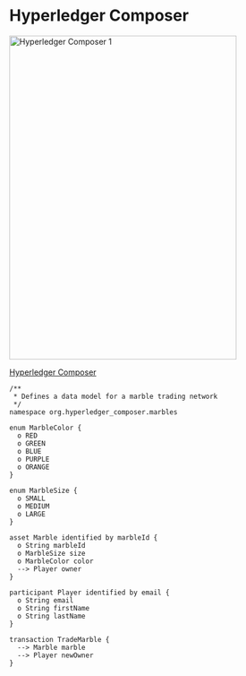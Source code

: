 # Hyperledger Composer

<img src="https://farm5.staticflickr.com/4770/39618901931_01983c3d45_z.jpg" width="406" height="578" alt="Hyperledger Composer 1">

[Hyperledger Composer](https://composer-playground.mybluemix.net/editor)

~~~
/**
 * Defines a data model for a marble trading network
 */
namespace org.hyperledger_composer.marbles

enum MarbleColor {
  o RED
  o GREEN
  o BLUE
  o PURPLE
  o ORANGE
}

enum MarbleSize {
  o SMALL
  o MEDIUM
  o LARGE
}

asset Marble identified by marbleId {
  o String marbleId
  o MarbleSize size
  o MarbleColor color
  --> Player owner
}

participant Player identified by email {
  o String email
  o String firstName
  o String lastName
}

transaction TradeMarble {
  --> Marble marble
  --> Player newOwner
}
~~~
